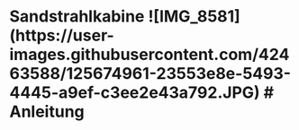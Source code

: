 <h1>Sandstrahlkabine
![IMG_8581](https://user-images.githubusercontent.com/42463588/125674961-23553e8e-5493-4445-a9ef-c3ee2e43a792.JPG)
# Anleitung
